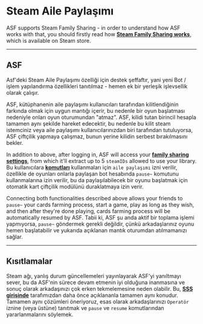# Steam Aile Paylaşımı

ASF supports Steam Family Sharing - in order to understand how ASF works with that, you should firstly read how **[Steam Family Sharing works](https://store.steampowered.com/promotion/familysharing)**, which is available on Steam store.

---

## ASF

Asf'deki Steam Aile Paylaşımı özelliği için destek şeffaftır, yani yeni Bot / işlem yapılandırma özellikleri tanıtılmaz - hemen ek bir yerleşik işlevsellik olarak çalışır.

ASF, kütüphanenin aile paylaşımı kullanıcıları tarafından kilitlendiğinin farkında olmak için uygun mantığı içerir, bu nedenle bir oyun başlatması nedeniyle onları oyun oturumundan "atmaz". ASF, kilidi tutan birincil hesapla tamamen aynı şekilde hareket edecektir, bu nedenle bu kilit steam istemciniz veya aile paylaşımı kullanıcılarınızdan biri tarafından tutuluyorsa, ASF çiftçilik yapmaya çalışmaz, bunun yerine kilidin serbest bırakılmasını bekler.

In addition to above, after logging in, ASF will access your **[family sharing settings](https://store.steampowered.com/account/managedevices)**, from which it'll extract up to 5 `steamIDs` allowed to use your library. Bu kullanıcılara **[komutları](https://github.com/JustArchiNET/ArchiSteamFarm/wiki/Commands)</a>** kullanmaları için `aile paylaşımı` izni verilir, özellikle de oyunları onlarla paylaşan bot hesabında `pause~` komutunu kullanmalarına izin verilir, bu da paylaşılabilecek bir oyunu başlatmak için otomatik kart çiftçilik modülünü duraklatmaya izin verir.

Connecting both functionalities described above allows your friends to `pause~` your cards farming process, start a game, play as long as they wish, and then after they're done playing, cards farming process will be automatically resumed by ASF. Tabii ki, ASF şu anda aktif bir toplama işlemi yapmıyorsa, `pause~` göndermek gerekli değildir, çünkü arkadaşlarınız oyunu hemen başlatabilir ve yukarıda açıklanan mantık oturumdan atılmamanızı sağlar.

---

## Kısıtlamalar

Steam ağı, yanlış durum güncellemeleri yayınlayarak ASF'yi yanıltmayı sever, bu da ASF'nin sürece devam etmenin iyi olduğuna inanmasına ve sonuç olarak arkadaşınızı çok erken tekmelemesine neden olabilir. Bu, **[SSS girişinde](https://github.com/JustArchiNET/ArchiSteamFarm/wiki/FAQ#asf-is-kicking-my-steam-client-session-while-im-playing--this-account-is-logged-on-another-pc)** tarafımızdan daha önce açıklananla tamamen aynı konudur. Tamamen aynı çözümleri öneriyoruz, esas olarak arkadaşlarınızı `Operatör` iznine (veya üstüne) tanıtmak ve `pause` ve `resume` komutlarından yararlanmalarını söylemek.